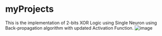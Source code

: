 # myProjects
This is the implementation of 2-bits XOR Logic using Single Neuron using Back-propagation algorithm with updated Activation Function. 
![image](https://user-images.githubusercontent.com/114841870/193436770-e09e62d8-c40b-4adc-90bb-24ff89073d01.png)

